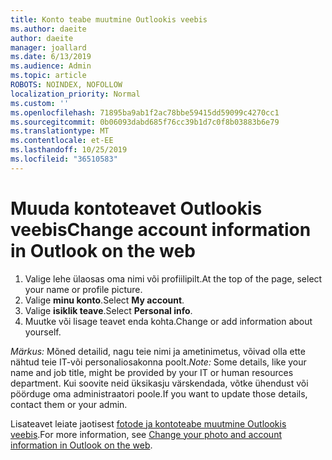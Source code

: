 ```yaml
---
title: Konto teabe muutmine Outlookis veebis
ms.author: daeite
author: daeite
manager: joallard
ms.date: 6/13/2019
ms.audience: Admin
ms.topic: article
ROBOTS: NOINDEX, NOFOLLOW
localization_priority: Normal
ms.custom: ''
ms.openlocfilehash: 71895ba9ab1f2ac78bbe59415dd59099c4270cc1
ms.sourcegitcommit: 0b06093dabd685f76cc39b1d7c0f8b03883b6e79
ms.translationtype: MT
ms.contentlocale: et-EE
ms.lasthandoff: 10/25/2019
ms.locfileid: "36510583"
---
```

# <a name="change-account-information-in-outlook-on-the-web"></a><span data-ttu-id="89861-102">Muuda kontoteavet Outlookis veebis</span><span class="sxs-lookup"><span data-stu-id="89861-102">Change account information in Outlook on the web</span></span>

1. <span data-ttu-id="89861-103">Valige lehe ülaosas oma nimi või profiilipilt.</span><span class="sxs-lookup"><span data-stu-id="89861-103">At the top of the page, select your name or profile picture.</span></span>
1. <span data-ttu-id="89861-104">Valige **minu konto**.</span><span class="sxs-lookup"><span data-stu-id="89861-104">Select **My account**.</span></span>
1. <span data-ttu-id="89861-105">Valige **isiklik teave**.</span><span class="sxs-lookup"><span data-stu-id="89861-105">Select **Personal info**.</span></span>
1. <span data-ttu-id="89861-106">Muutke või lisage teavet enda kohta.</span><span class="sxs-lookup"><span data-stu-id="89861-106">Change or add information about yourself.</span></span>

<span data-ttu-id="89861-107">*Märkus:* Mõned detailid, nagu teie nimi ja ametinimetus, võivad olla ette nähtud teie IT-või personaliosakonna poolt.</span><span class="sxs-lookup"><span data-stu-id="89861-107">*Note:* Some details, like your name and job title, might be provided by your IT or human resources department.</span></span> <span data-ttu-id="89861-108">Kui soovite neid üksikasju värskendada, võtke ühendust või pöörduge oma administraatori poole.</span><span class="sxs-lookup"><span data-stu-id="89861-108">If you want to update those details, contact them or your admin.</span></span>

<span data-ttu-id="89861-109">Lisateavet leiate jaotisest [fotode ja kontoteabe muutmine Outlookis veebis](https://support.office.com/article/b2dbb289-851d-4bed-93c3-3e136f5659ec).</span><span class="sxs-lookup"><span data-stu-id="89861-109">For more information, see [Change your photo and account information in Outlook on the web](https://support.office.com/article/b2dbb289-851d-4bed-93c3-3e136f5659ec).</span></span>